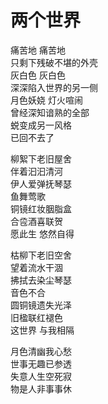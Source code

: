 # 两个世界

痛苦地 痛苦地  
只剩下残破不堪的外壳  
灰白色 灰白色  
深深陷入世界的另一侧  
月色妖娆 灯火喧闹  
曾经深知谙熟的全部  
蜕变成另一风格  
已回不去了

柳絮下老旧屋舍  
伴着汩汩清河  
伊人爱弹抚琴瑟  
鱼舞莺歌  
铜镜红妆胭脂盒  
合卺酒喜联贺  
愿此生 悠然自得

枯柳下老旧空舍  
望着流水干涸  
拂拭去染尘琴瑟  
音色不合  
圆铜镜遗失光泽  
旧楹联红褪色  
这世界 与我相隔

月色清幽我心愁  
世事无趣已参透  
失意人生空死寂  
物是人非事事休

 
 <comment-comment/> 
 